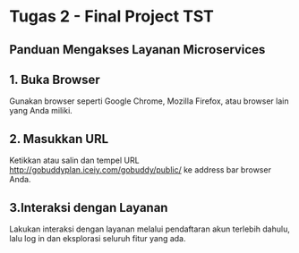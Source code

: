 # Tugas 2 - Final Project TST

##  Panduan Mengakses Layanan Microservices 

## 1. Buka Browser 
Gunakan browser seperti Google Chrome, Mozilla Firefox, atau browser lain yang Anda miliki. 

## 2. Masukkan URL
Ketikkan atau salin dan tempel URL http://gobuddyplan.iceiy.com/gobuddy/public/ ke address bar browser Anda.

## 3.Interaksi dengan Layanan
Lakukan interaksi dengan layanan melalui pendaftaran akun terlebih dahulu, lalu log in dan eksplorasi seluruh fitur yang ada.
